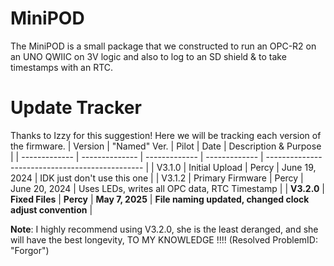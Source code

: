 # MiniPOD
The MiniPOD is a small package that we constructed to run an OPC-R2 on an UNO QWIIC on 3V logic and also to log to an SD shield &amp; to take timestamps with an RTC.

# Update Tracker
Thanks to Izzy for this suggestion! Here we will be tracking each version of the firmware.
| Version       | "Named" Ver.   | Pilot         | Date               | Description & Purpose                		|
| ------------- | -------------- | ------------- | -------------      | ----------------------------------------------- |
| V3.1.0    	| Initial Upload | Percy         | June 19, 2024   | IDK just don't use this one |
| V3.1.2        | Primary Firmware      | Percy         | June 20, 2024   |  Uses LEDs, writes all OPC data, RTC Timestamp	|
| **V3.2.0**        | **Fixed Files**	 | **Percy**         | **May 7, 2025**   | **File naming updated, changed clock adjust convention**	|


**Note**: I highly recommend using V3.2.0, she is the least deranged, and she will have the best longevity, TO MY KNOWLEDGE !!!! (Resolved ProblemID: "Forgor")
